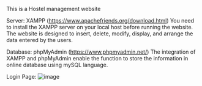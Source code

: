 This is a Hostel management website

Server: XAMPP (https://www.apachefriends.org/download.html) You need to install the XAMPP server on your local host before running the website. The website is designed to insert, delete, modify, display, and arrange the data entered by the users.

Database: phpMyAdmin (https://www.phpmyadmin.net/) The integration of XAMPP and phpMyAdmin enable the function to store the information in online database using mySQL language.

Login Page:
![image](https://github.com/user-attachments/assets/95cc1e7e-9776-4193-80df-485ed79773e1)
